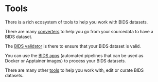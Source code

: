 # Tools

There is a rich ecosystem of tools to help you work with BIDS datasets.

There are many [converters](./converters/index.md)
to help you go from your sourcedata to have a BIDS dataset.

The [BIDS validator](./validator.md) is there to ensure that your BIDS dataset is valid.

You can use the [BIDS apps](./apps/index.md)
(automated pipelines that can be used as Docker or Apptainer images)
to process your BIDS datasets.

There are many other [tools](./others.md) to help you work with, edit or curate BIDS datasets.

<meta property="og:title" content="Tools"/>
